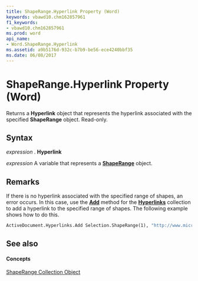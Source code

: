 ```yaml
---
title: ShapeRange.Hyperlink Property (Word)
keywords: vbawd10.chm162857961
f1_keywords:
- vbawd10.chm162857961
ms.prod: word
api_name:
- Word.ShapeRange.Hyperlink
ms.assetid: a9b5176d-932c-b7b9-be56-ece4240bbf35
ms.date: 06/08/2017
---
```



# ShapeRange.Hyperlink Property (Word)

Returns a **Hyperlink** object that represents the hyperlink associated with the specified **ShapeRange** object. Read-only.


## Syntax

 _expression_ . **Hyperlink**

 _expression_ A variable that represents a **[ShapeRange](shaperange-object-word.md)** object.


## Remarks

If there is no hyperlink associated with the specified range of shapes, an error occurs. In this case, use the **[Add](hyperlinks-add-method-word.md)** method for the **[Hyperlinks](hyperlinks-object-word.md)** collection to add a hyperlink to the specified range of shapes. The following example shows how to do this.


```vb
ActiveDocument.Hyperlinks.Add Selection.ShapeRange(1), "http://www.microsoft.com"
```


## See also


#### Concepts


[ShapeRange Collection Object](shaperange-object-word.md)

